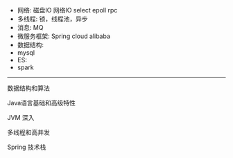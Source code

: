 
- 网络: 磁盘IO 网络IO select epoll rpc
- 多线程: 锁，线程池，异步
- 消息: MQ
- 微服务框架: Spring cloud alibaba
- 数据结构:
- mysql
- ES:
- spark
---
数据结构和算法

Java语言基础和高级特性

JVM 深入

多线程和高并发

Spring 技术栈